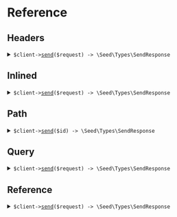 # Reference
## Headers
<details><summary><code>$client-><a href="/Seed/Headers/HeadersClient.php">send</a>($request) -> \Seed\Types\SendResponse</code></summary>
<dl>
<dd>

#### 🔌 Usage

<dl>
<dd>

<dl>
<dd>

```php
$client->headers->send(
    $request,
);
```
</dd>
</dl>
</dd>
</dl>

#### ⚙️ Parameters

<dl>
<dd>

<dl>
<dd>

**$request:** `\Seed\Headers\Requests\SendLiteralsInHeadersRequest` 
    
</dd>
</dl>
</dd>
</dl>


</dd>
</dl>
</details>

## Inlined
<details><summary><code>$client-><a href="/Seed/Inlined/InlinedClient.php">send</a>($request) -> \Seed\Types\SendResponse</code></summary>
<dl>
<dd>

#### 🔌 Usage

<dl>
<dd>

<dl>
<dd>

```php
$client->inlined->send(
    $request,
);
```
</dd>
</dl>
</dd>
</dl>

#### ⚙️ Parameters

<dl>
<dd>

<dl>
<dd>

**$request:** `\Seed\Inlined\Requests\SendLiteralsInlinedRequest` 
    
</dd>
</dl>
</dd>
</dl>


</dd>
</dl>
</details>

## Path
<details><summary><code>$client-><a href="/Seed/Path/PathClient.php">send</a>($id) -> \Seed\Types\SendResponse</code></summary>
<dl>
<dd>

#### 🔌 Usage

<dl>
<dd>

<dl>
<dd>

```php
$client->path->send(
    id: $id,
);
```
</dd>
</dl>
</dd>
</dl>

#### ⚙️ Parameters

<dl>
<dd>

<dl>
<dd>

**$id:** `literal` 
    
</dd>
</dl>
</dd>
</dl>


</dd>
</dl>
</details>

## Query
<details><summary><code>$client-><a href="/Seed/Query/QueryClient.php">send</a>($request) -> \Seed\Types\SendResponse</code></summary>
<dl>
<dd>

#### 🔌 Usage

<dl>
<dd>

<dl>
<dd>

```php
$client->query->send(
    $request,
);
```
</dd>
</dl>
</dd>
</dl>

#### ⚙️ Parameters

<dl>
<dd>

<dl>
<dd>

**$request:** `\Seed\Query\Requests\SendLiteralsInQueryRequest` 
    
</dd>
</dl>
</dd>
</dl>


</dd>
</dl>
</details>

## Reference
<details><summary><code>$client-><a href="/Seed/Reference/ReferenceClient.php">send</a>($request) -> \Seed\Types\SendResponse</code></summary>
<dl>
<dd>

#### 🔌 Usage

<dl>
<dd>

<dl>
<dd>

```php
$client->reference->send(
    $request,
);
```
</dd>
</dl>
</dd>
</dl>

#### ⚙️ Parameters

<dl>
<dd>

<dl>
<dd>

**$request:** `\Seed\Reference\Types\SendRequest` 
    
</dd>
</dl>
</dd>
</dl>


</dd>
</dl>
</details>
